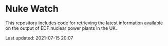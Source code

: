 # Nuke Watch

This repository includes code for retrieving the latest information available on the output of EDF nuclear power plants in the UK.

Last updated: 2021-07-15 20:07